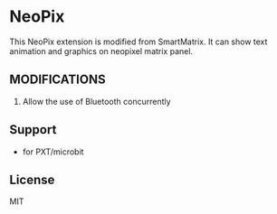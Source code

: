 # NeoPix

This NeoPix extension is modified from SmartMatrix. It can show text animation and graphics on neopixel matrix panel.

## MODIFICATIONS
1) Allow the use of Bluetooth concurrently


## Support

* for PXT/microbit

## License

MIT
